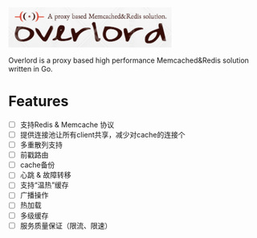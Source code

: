 <img src="doc/overlord.png" height=80></img>

Overlord is a proxy based high performance Memcached&Redis solution written in Go.

# Features

- [ ] 支持Redis & Memcache 协议
- [ ] 提供连接池让所有client共享，减少对cache的连接个
- [ ] 多重散列支持
- [ ] 前戳路由
- [ ] cache备份
- [ ] 心跳 & 故障转移
- [ ] 支持“温热”缓存
- [ ] 广播操作
- [ ] 热加载
- [ ] 多级缓存
- [ ] 服务质量保证（限流、限速）
